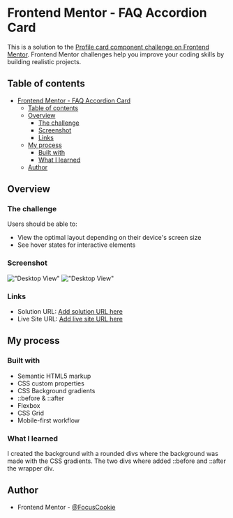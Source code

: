 # Frontend Mentor - FAQ Accordion Card

This is a solution to the [Profile card component challenge on Frontend Mentor](https://www.frontendmentor.io/challenges/faq-accordion-card-XlyjD0Oam). Frontend Mentor challenges help you improve your coding skills by building realistic projects.

## Table of contents

- [Frontend Mentor - FAQ Accordion Card](#frontend-mentor---faq-accordion-card)
  - [Table of contents](#table-of-contents)
  - [Overview](#overview)
    - [The challenge](#the-challenge)
    - [Screenshot](#screenshot)
    - [Links](#links)
  - [My process](#my-process)
    - [Built with](#built-with)
    - [What I learned](#what-i-learned)
  - [Author](#author)

## Overview

### The challenge

Users should be able to:

- View the optimal layout depending on their device's screen size
- See hover states for interactive elements

### Screenshot

!["Desktop View"](./screenshots/desktop.png)
!["Desktop View"](./screenshots/mobile.png)

### Links

- Solution URL: [Add solution URL here](https://github.com/FocusCookie/fm-faq-accordion-card)
- Live Site URL: [Add live site URL here](https://focuscookie.github.io/fm-profile-card-component/)

## My process

### Built with

- Semantic HTML5 markup
- CSS custom properties
- CSS Background gradients
- ::before & ::after
- Flexbox
- CSS Grid
- Mobile-first workflow

### What I learned

I created the background with a rounded divs where the background was made with the CSS gradients. The two divs where added ::before and ::after the wrapper div.

## Author

- Frontend Mentor - [@FocusCookie](https://www.frontendmentor.io/profile/FocusCookie)

